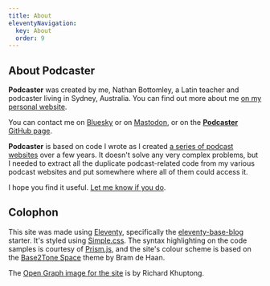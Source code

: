 ```yaml
---
title: About
eleventyNavigation:
  key: About
  order: 9
---
```

## About **Podcaster**

**Podcaster** was created by me, Nathan Bottomley, a Latin teacher and podcaster living in Sydney, Australia. You can find out more about me [on my personal website][].

[on my personal website]: https://gunsandfrocks.com/about

You can contact me on [Bluesky][] or on [Mastodon][], or on the [**Podcaster** GitHub page][github].

[Bluesky]: https://bsky.app/profile/nathanbottomley.com
[Mastodon]: https://aus.social/@nathanbottomley
[github]: https://github.com/nathan-bottomley/eleventy-plugin-podcaster

**Podcaster** is based on code I wrote as I created [a series of podcast websites][] over a few years. It doesn't solve any very complex problems, but I needed to extract all the duplicate podcast-related code from my various podcast websites and put somewhere where all of them could access it.

I hope you find it useful. [Let me know if you do](https://bsky.app/profile/nathanbottomley.com).

[a series of podcast websites]: /docs/#podcaster-in-action

## Colophon

This site was made using [Eleventy][], specifically the [eleventy-base-blog][] starter. It's styled using [Simple.css][]. The syntax highlighting on the code samples is courtesy of [Prism.js][], and the site's colour scheme is based on the [Base2Tone Space][] theme by Bram de Haan.

[Eleventy]: https://11ty.dev
[eleventy-base-blog]: https://github.com/11ty/eleventy-base-blog
[Simple.css]: https://simplecss.org
[Prism.js]: https://prismjs.com
[Base2Tone Space]: https://base2t.one/demo/space/

The [Open Graph image for the site][og-image] is by Richard Khuptong.

[og-image]: https://www.pexels.com/photo/microphone-and-headphones-18486641/.
